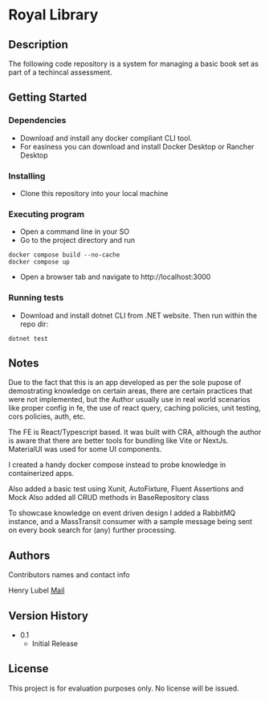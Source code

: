 # Royal Library

## Description

The following code repository is a system for managing a basic book set
as part of a techincal assessment.

## Getting Started



### Dependencies

* Download and install any docker compliant CLI tool.
* For easiness you can download and install Docker Desktop or Rancher Desktop

### Installing

* Clone this repository into your local machine

### Executing program

* Open a command line in your SO
* Go to the project directory and run 

```
docker compose build --no-cache
docker compose up
```

* Open a browser tab and navigate to http://localhost:3000

### Running tests

* Download and install dotnet CLI from .NET website. Then run within the repo dir:

```
dotnet test
```

## Notes

Due to the fact that this is an app developed as per the sole pupose of demostrating
knowledge on certain areas, there are certain practices that were not implemented, but 
the Author usually use in real world scenarios like proper config in fe, the use of react query,
caching policies, unit testing, cors policies, auth, etc.

The FE is React/Typescript based.
It was built with CRA, although the author is aware that there are better tools for bundling
like Vite or NextJs.
MaterialUI was used for some UI components. 

I created a handy docker compose instead to probe knowledge in containerized apps.

Also added a basic test using Xunit, AutoFixture, Fluent Assertions and Mock
Also added all CRUD methods in BaseRepository class

To showcase knowledge on event driven design I added a RabbitMQ instance, and a 
MassTransit consumer with a sample message being sent on every book search for (any) further processing.


## Authors

Contributors names and contact info

Henry Lubel [Mail](mailto:henrylubel@gmail.com)

## Version History

* 0.1
    * Initial Release

## License

This project is for evaluation purposes only. No license will be issued.